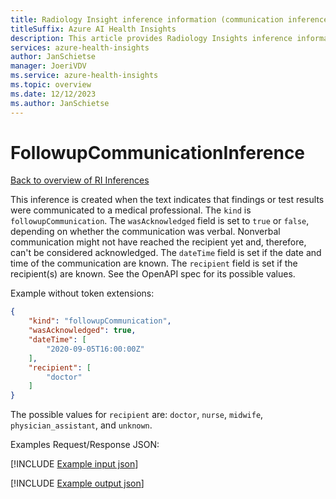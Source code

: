 ```yaml
---
title: Radiology Insight inference information (communication inference)
titleSuffix: Azure AI Health Insights
description: This article provides Radiology Insights inference information (communication inference).
services: azure-health-insights
author: JanSchietse
manager: JoeriVDV
ms.service: azure-health-insights
ms.topic: overview
ms.date: 12/12/2023
ms.author: JanSchietse
---
```


# FollowupCommunicationInference


[Back to overview of RI Inferences](inferences.md)


This inference is created when the text indicates that findings or test results were communicated to a medical professional.
The `kind` is `followupCommunication`. The `wasAcknowledged` field is set to `true` or `false`, depending on whether the communication was verbal. Nonverbal communication might not have reached the recipient yet and, therefore, can't be considered acknowledged. The `dateTime` field is set if the date and time of the communication are known. The `recipient` field is set if the recipient(s) are known. See the OpenAPI spec for its possible values.  

Example without token extensions:  
```json
{
	"kind": "followupCommunication",
	"wasAcknowledged": true,
	"dateTime": [
		"2020-09-05T16:00:00Z"
	],
	"recipient": [
		"doctor"
	]
}
```
The possible values for `recipient` are: `doctor`, `nurse`, `midwife`, `physician_assistant`, and `unknown`.


Examples Request/Response JSON:

[!INCLUDE [Example input json](../includes/example-inference-follow-up-communication-json-request.md)]

[!INCLUDE [Example output json](../includes/example-inference-follow-up-communication-json-response.md)]



